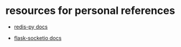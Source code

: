 # resources for personal references

- [redis-py docs](https://redis.io/docs/latest/develop/clients/redis-py/)

- [flask-socketio docs](https://flask-socketio.readthedocs.io/en/latest/getting_started.html/)